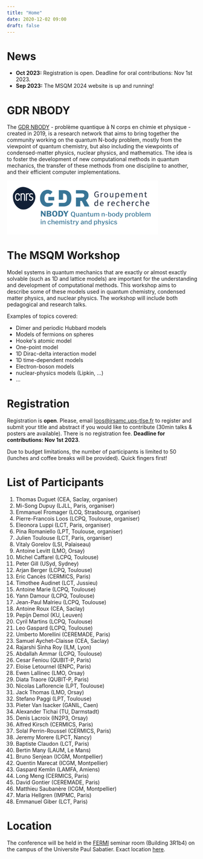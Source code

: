```yaml
---
title: "Home"
date: 2020-12-02 09:00
draft: false
---
```


# News

* **Oct 2023:** Registration is open. Deadline for oral contributions: Nov 1st 2023.
* **Sep 2023:** The MSQM 2024 website is up and running!

# GDR NBODY

The [GDR NBODY](https://wiki.lct.jussieu.fr/gdrnbody) - problème quantique à N corps en chimie et physique - created in 2019, is a research network that aims to bring together the community working on the quantum N-body problem, mostly from the viewpoint of quantum chemistry, but also including the viewpoints of condensed-matter physics, nuclear physics, and mathematics. The idea is to foster the development of new computational methods in quantum mechanics, the transfer of these methods from one discipline to another, and their efficient computer implementations.

<img width="400" style="vertical-align: middle;" src="/img/GDR_NBODY.png" />

# The MSQM Workshop

Model systems in quantum mechanics that are exactly or almost exactly solvable (such as 1D and lattice models) are important for the 
understanding and development of computational methods. This workshop aims to describe some of these models used in quantum chemistry, condensed matter physics, and nuclear physics. The workshop will include both pedagogical and research talks.

Examples of topics covered:
- Dimer and periodic Hubbard models
- Models of fermions on spheres
- Hooke's atomic model
- One-point model
- 1D Dirac-delta interaction model
- 1D time-dependent models
- Electron-boson models
- nuclear-physics models (Lipkin, ...)
- ...

# Registration

Registration is **open**. Please, email <loos@irsamc.ups-tlse.fr> to register and submit your title and abstract if you would like to contribute (30min talks & posters are available). There is no registration fee. **Deadline for contributions: Nov 1st 2023**.

Due to budget limitations, the number of participants is limited to 50 (lunches and coffee breaks will be provided).
Quick fingers first!

# List of Participants

1. Thomas Duguet (CEA, Saclay, organiser) <!-- thomas.duguet@cea.fr -->
1. Mi-Song Dupuy (LJLL, Paris, organiser) <!-- mi-song.dupuy@sorbonne-universite.fr -->
1. Emmanuel Fromager (LCQ, Strasbourg, organiser) <!-- fromagere@unistra.fr -->
1. Pierre-Francois Loos (LCPQ, Toulouse, organiser) <!-- loos@irsamc.ups-tlse.fr -->
1. Eleonora Luppi (LCT, Paris, organiser) <!-- gedeone.leo@gmail.com -->
1. Pina Romaniello (LPT, Toulouse, organiser) <!-- pina.romaniello@gmail.com -->
1. Julien Toulouse (LCT, Paris, organiser) <!-- toulouse@lct.jussieu.fr -->
1. Vitaly Gorelov (LSI, Palaiseau) <!-- vitaly.gorelov@polytechnique.edu POSTER -->
1. Antoine Levitt (LMO, Orsay) <!-- antoine.levitt@universite-paris-saclay.fr TALK -->
1. Michel Caffarel (LCPQ, Toulouse) <!-- caffarel@irsamc.ups-tlse.fr TALK -->
1. Peter Gill (USyd, Sydney) <!-- p.gill@sydney.edu.au TALK -->
1. Arjan Berger (LCPQ, Toulouse) <!-- arjan.berger@irsamc.ups-tlse.fr TALK -->
1. Eric Cancès (CERMICS, Paris) <!-- eric.cances@enpc.fr TALK -->
1. Timothee Audinet (LCT, Jussieu) <!-- timothee.audinet-de-pieuchon@ens-lyon.fr TALK -->
1. Antoine Marie (LCPQ, Toulouse) <!-- amarie@irsamc.ups-tlse.fr POSTER -->
1. Yann Damour (LCPQ, Toulouse) <!-- ydamour@irsamc.ups-tlse.fr POSTER -->
1. Jean-Paul Malrieu (LCPQ, Toulouse) <!-- malrieu@irsamc.ups-tlse.fr TALK -->
1. Antoine Roux (CEA, Saclay) <!-- Antoine.roux@cea.fr POSTER --> 
1. Pepijn Demol (KU, Leuven) <!-- pepijn.demol@kuleuven.be POSTER or TALK --> 
1. Cyril Martins (LCPQ, Toulouse) <!-- cyril.martins@irsamc.ups-tlse.fr TALK -->
1. Leo Gaspard (LCPQ, Toulouse) <!-- cyril.martins@irsamc.ups-tlse.fr TALK -->
1. Umberto Morellini (CEREMADE, Paris) <!-- morellini@ceremade.dauphine.fr -->
1. Samuel Aychet-Claisse (CEA, Saclay) <!-- samuel.aychet-claisse@universite-paris-saclay.fr -->
1. Rajarshi Sinha Roy (ILM, Lyon) <!-- rajarshi.sinha-roy@univ-lyon1.fr --> 
1. Abdallah Ammar (LCPQ, Toulouse) <!-- aammar@irsamc.ups-tlse.fr POSTER -->
1. Cesar Feniou (QUBIT-P, Paris) <!-- cesarf@qubit-pharmaceuticals.com TALK -->
1. Eloise Letournel (ENPC, Paris) <!-- eloise.letournel@enpc.fr -->
1. Ewen Lallinec (LMO, Orsay) <!-- ewen.lallinec@universite-paris-saclay.fr -->
1. Diata Traore (QUBIT-P, Paris) <!-- diatatraore@yahoo.com POSTER -->
1. Nicolas Laflorencie (LPT, Toulouse) <!-- n.laflorencie@gmail.com TALK -->
1. Jack Thomas (LMO, Orsay) <!-- jack.thomas@universite-paris-saclay.fr TALK -->
1. Stefano Paggi (LPT, Toulouse) <!-- spaggi@irsamc.ups-tlse.fr -->
1. Pieter Van Isacker (GANIL, Caen) <!-- isacker@ganil.fr INVITED TALK -->
1. Alexander Tichai (TU, Darmstadt) <!-- a_tichai@theorie.ikp.physik.tu-darmstadt.de INVITED TALK -->
1. Denis Lacroix (IN2P3, Orsay) <!-- lacroix@ijclab.in2p3.fr INVITED TALK -->
1. Alfred Kirsch (CERMICS, Paris) <!-- alfred.kirsch@enpc.fr -->
1. Solal Perrin-Roussel (CERMICS, Paris) <!-- solal.perrin-roussel@ens-paris-saclay.fr -->
1. Jeremy Morere (LPCT, Nancy) <!-- jeremy.morere@univ-lorraine.fr -->
1. Baptiste Claudon (LCT, Paris) <!-- baptisteclaudon@free.fr -->
1. Bertin Many (LAUM, Le Mans) <!-- bertin.many_manda@univ-lemans.fr -->
1. Bruno Senjean (ICGM, Montpellier) <!-- bruno.senjean@umontpellier.fr TALK -->
1. Quentin Marecat (ICGM, Montpellier) <!-- quentin.marecat@umontpellier.fr -->
1. Gaspard Kemlin (LAMFA, Amiens) <!-- gaspard.kemlin@u-picardie.fr -->
1. Long Meng (CERMICS, Paris) <!-- long.meng@enpc.fr TALK -->
1. David Gontier (CEREMADE, Paris) <!-- gontier@ceremade.dauphine.fr INVITED TALK -->
1. Matthieu Saubanère (ICGM, Montpellier) <!-- matthieu.saubanere@umontpellier.fr -->
1. Maria Hellgren (IMPMC, Paris) <!-- maria.hellgren@upmc.fr -->
1. Emmanuel Giber (LCT, Paris) <!-- giner.emmanuel@gmail.com -->

# Location

The conference will be held in the [FERMI](https://fermi.univ-tlse3.fr) seminar room (Building 3R1b4) on the campus of the Universite Paul Sabatier. Exact location [here](https://maps.app.goo.gl/RS9c1824Uv9X7kpT7).

